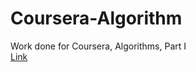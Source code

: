 # Coursera-Algorithm
Work done for Coursera, Algorithms, Part I  
[Link](https://class.coursera.org/algs4partI-008)
